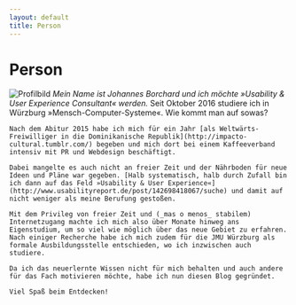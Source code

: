 ```yaml
---
layout: default
title: Person
---
```


# Person

![Profilbild](http://68.media.tumblr.com/f6353aa1e0386183511dc0b057393cfa/tumblr_inline_oit4ioIPfW1tupr4e_500.jpg")
    _Mein Name ist Johannes Borchard und ich möchte »Usability & User Experience Consultant« werden._
    Seit Oktober 2016 studiere ich in Würzburg »Mensch-Computer-Systeme«. Wie kommt man auf sowas?

    Nach dem Abitur 2015 habe ich mich für ein Jahr [als Weltwärts-Freiwilliger in die Dominikanische Republik](http://impacto-cultural.tumblr.com/) begeben und mich dort bei einem Kaffeeverband intensiv mit PR und Webdesign beschäftigt.

    Dabei mangelte es auch nicht an freier Zeit und der Nährboden für neue Ideen und Pläne war gegeben. [Halb systematisch, halb durch Zufall bin ich dann auf das Feld »Usability & User Experience«](http://www.usabilityreport.de/post/142698418067/suche) und damit auf nicht weniger als meine Berufung gestoßen.

    Mit dem Privileg von freier Zeit und (_mas o menos_ stabilem) Internetzugang machte ich mich also über Monate hinweg ans Eigenstudium, um so viel wie möglich über das neue Gebiet zu erfahren. Nach einiger Recherche habe ich mich zudem für die JMU Würzburg als formale Ausbildungsstelle entschieden, wo ich inzwischen auch studiere.

    Da ich das neuerlernte Wissen nicht für mich behalten und auch andere für das Fach motivieren möchte, habe ich nun diesen Blog gegründet.

    Viel Spaß beim Entdecken!
